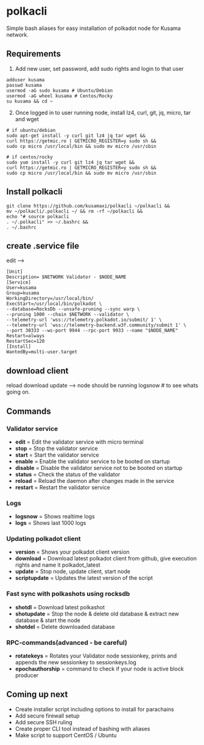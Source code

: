 # polkacli
Simple bash aliases for easy installation of polkadot node for Kusama network.

## Requirements
1. Add new user, set password, add sudo rights and login to that user
```
adduser kusama
passwd kusama
usermod -aG sudo kusama # Ubuntu/Debian
usermod -aG wheel kusama # Centos/Rocky
su kusama && cd ~
```
2. Once logged in to user running node, install lz4, curl, git, jq, micro, tar and wget
```
# if ubuntu/debian 
sudo apt-get install -y curl git lz4 jq tar wget &&
curl https://getmic.ro | GETMICRO_REGISTER=y sudo sh &&
sudo cp micro /usr/local/bin && sudo mv micro /usr/sbin

# if centos/rocky 
sudo yum install -y curl git lz4 jq tar wget &&
curl https://getmic.ro | GETMICRO_REGISTER=y sudo sh &&
sudo cp micro /usr/local/bin && sudo mv micro /usr/sbin
```

## Install polkacli
```
git clone https://github.com/kusamaxi/polkacli ~/polkacli && 
mv ~/polkacli/.polkacli ~/ && rm -rf ~/polkacli &&
echo "# source polkacli
. ~/.polkacli" >> ~/.bashrc &&
. ~/.bashrc
```
## create .service file
edit
-->
```
[Unit]
Description= $NETWORK Validator - $NODE_NAME
[Service]
User=kusama
Group=kusama
WorkingDirectory=/usr/local/bin/
ExecStart=/usr/local/bin/polkadot \
--database=RocksDb --unsafe-pruning --sync warp \
--pruning 1000 --chain $NETWORK --validator \
--telemetry-url 'wss://telemetry.polkadot.io/submit/ 1' \
--telemetry-url 'wss://telemetry-backend.w3f.community/submit 1' \
--port 30333 --ws-port 9944 --rpc-port 9933 --name "$NODE_NAME"
Restart=always
RestartSec=120
[Install]
WantedBy=multi-user.target
```
## download client
reload
download
update
--> node should be running
logsnow   # to see whats going on.




## Commands
### Validator service
- **edit** = Edit the validator service with micro terminal  
- **stop** = Stop the validator service  
- **start** = Start the validator service  
- **enable** = Enable the validator service to be booted on startup  
- **disable** = Disable the validator service not to be booted on startup  
- **status** = Check the status of the validator  
- **reload** = Reload the daemon after changes made in the service  
- **restart** = Restart the validator service  

### Logs
- **logsnow** = Shows realtime logs  
- **logs** = Shows last 1000 logs  

### Updating polkadot client
- **version** = Shows your polkadot client version  
- **download** = Download latest polkadot client from github, give execution rights and name it polkadot_latest  
- **update** = Stop node, update client, start node  
- **scriptupdate** = Updates the latest version of the script  

### Fast sync with polkashots using rocksdb
- **shotdl** = Download latest polkashot  
- **shotupdate** = Stop the node & delete old database & extract new database & start the node   
- **shotdel** = Delete downloaded database

### RPC-commands(advanced - be careful)
- **rotatekeys** = Rotates your Validator node sessionkey, prints and appends the new sessionkey to sessionkeys.log  
- **epochauthorship** = command to check if your node is active block producer

## Coming up next
- Create installer script including options to install for parachains
- Add secure firewall setup
- Add secure SSH ruling
- Create proper CLI tool instead of bashing with aliases
- Make script to support CentOS / Ubuntu
